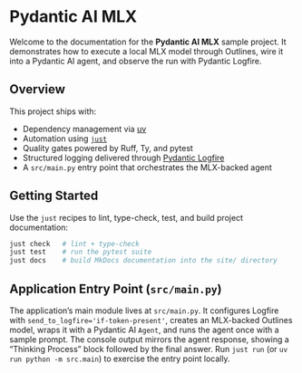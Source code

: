 # Pydantic AI MLX

Welcome to the documentation for the **Pydantic AI MLX** sample project.
It demonstrates how to execute a local MLX model through Outlines, wire it into
a Pydantic AI agent, and observe the run with Pydantic Logfire.

## Overview

This project ships with:

- Dependency management via [uv](https://docs.astral.sh/uv/)
- Automation using [`just`](https://github.com/casey/just)
- Quality gates powered by Ruff, Ty, and pytest
- Structured logging delivered through [Pydantic Logfire](https://pydantic.dev/logfire)
- A `src/main.py` entry point that orchestrates the MLX-backed agent

## Getting Started

Use the `just` recipes to lint, type-check, test, and build project documentation:

```sh
just check   # lint + type-check
just test    # run the pytest suite
just docs    # build MkDocs documentation into the site/ directory
```

## Application Entry Point (`src/main.py`)

The application’s main module lives at `src/main.py`. It configures Logfire with
`send_to_logfire='if-token-present'`, creates an MLX-backed Outlines model,
wraps it with a Pydantic AI `Agent`, and runs the agent once with a sample prompt.
The console output mirrors the agent response, showing a “Thinking Process” block
followed by the final answer. Run `just run` (or `uv run python -m src.main`)
to exercise the entry point locally.
